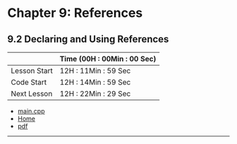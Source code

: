 # Chapter 9: References
## 9.2 Declaring and Using References
||Time (00H : 00Min : 00 Sec)|
|-|-|
 |Lesson Start           | 12H : 11Min : 59 Sec |  
 |Code Start             | 12H : 14Min : 59 Sec |  
 |Next Lesson            | 12H : 22Min : 29 Sec | 
* [main.cpp](./main.cpp)
* [Home](/README.md)
* [pdf](9.2-declaring-%26-using-references.pdf)

---
